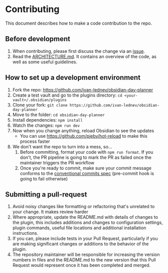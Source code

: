# Contributing

This document describes how to make a code contribution to the repo.

## Before development

1. When contributing, please first discuss the change via an [issue](https://github.com/ivan-lednev/obsidian-day-planner/issues).
2. Read the [ARCHITECTURE.md](./ARCHITECTURE.md). It contains an overview of the code, as well as some useful guidelines.

## How to set up a development environment

1. Fork the repo: https://github.com/ivan-lednev/obsidian-day-planner
1. Create a test vault and go to the plugins directory: `cd <your-vault>/.obsidian/plugins`
1. Clone your fork: `git clone https://github.com/ivan-lednev/obsidian-day-planner`
1. Move to the folder: `cd obsidian-day-planner`
1. Install dependencies: `npm install`
1. Watch the changes: `npm run dev`
1. Now when you change anything, reload Obsidian to see the updates
   - You can use https://github.com/pjeby/hot-reload to make this process faster
1. We don't want the repo to turn into a mess, so...
   1. Before committing, format your code with `npm run format`. If you don't, the PR pipeline is going to mark the PR as failed once the maintainer triggers the PR workflow
   1. Once you're ready to commit, make sure your commit message conforms to the [conventional commits spec](https://www.conventionalcommits.org/en/v1.0.0/) (pre-commit hook is going to fail otherwise)

## Submitting a pull-request

1. Avoid noisy changes like formatting or refactoring that's unrelated to your change. It makes review harder
1. Where appropriate, update the README.md with details of changes to the plugin, this includes additions and changes to configuration settings, plugin commands, useful file locations and additional installation instructions.
1. If you can, please include tests in your Pull Request, particularly if you are making significant changes or additions to the behavior of the plugin.
1. The repository maintainer will be responsible for increasing the version numbers in files and the README.md to the new version that this Pull Request would represent once it has been completed and merged.
